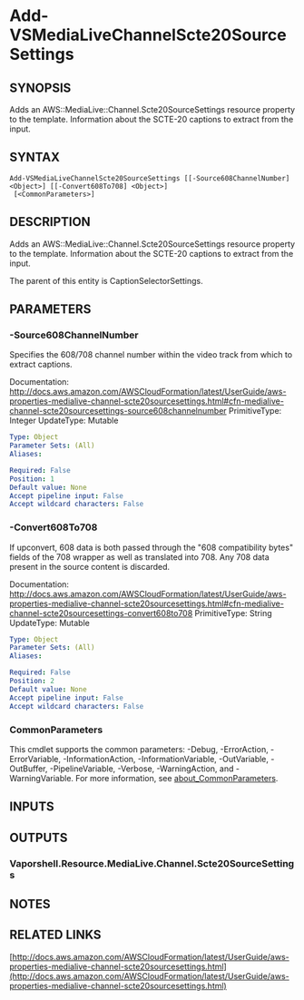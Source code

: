 # Add-VSMediaLiveChannelScte20SourceSettings

## SYNOPSIS
Adds an AWS::MediaLive::Channel.Scte20SourceSettings resource property to the template.
Information about the SCTE-20 captions to extract from the input.

## SYNTAX

```
Add-VSMediaLiveChannelScte20SourceSettings [[-Source608ChannelNumber] <Object>] [[-Convert608To708] <Object>]
 [<CommonParameters>]
```

## DESCRIPTION
Adds an AWS::MediaLive::Channel.Scte20SourceSettings resource property to the template.
Information about the SCTE-20 captions to extract from the input.

The parent of this entity is CaptionSelectorSettings.

## PARAMETERS

### -Source608ChannelNumber
Specifies the 608/708 channel number within the video track from which to extract captions.

Documentation: http://docs.aws.amazon.com/AWSCloudFormation/latest/UserGuide/aws-properties-medialive-channel-scte20sourcesettings.html#cfn-medialive-channel-scte20sourcesettings-source608channelnumber
PrimitiveType: Integer
UpdateType: Mutable

```yaml
Type: Object
Parameter Sets: (All)
Aliases:

Required: False
Position: 1
Default value: None
Accept pipeline input: False
Accept wildcard characters: False
```

### -Convert608To708
If upconvert, 608 data is both passed through the "608 compatibility bytes" fields of the 708 wrapper as well as translated into 708.
Any 708 data present in the source content is discarded.

Documentation: http://docs.aws.amazon.com/AWSCloudFormation/latest/UserGuide/aws-properties-medialive-channel-scte20sourcesettings.html#cfn-medialive-channel-scte20sourcesettings-convert608to708
PrimitiveType: String
UpdateType: Mutable

```yaml
Type: Object
Parameter Sets: (All)
Aliases:

Required: False
Position: 2
Default value: None
Accept pipeline input: False
Accept wildcard characters: False
```

### CommonParameters
This cmdlet supports the common parameters: -Debug, -ErrorAction, -ErrorVariable, -InformationAction, -InformationVariable, -OutVariable, -OutBuffer, -PipelineVariable, -Verbose, -WarningAction, and -WarningVariable. For more information, see [about_CommonParameters](http://go.microsoft.com/fwlink/?LinkID=113216).

## INPUTS

## OUTPUTS

### Vaporshell.Resource.MediaLive.Channel.Scte20SourceSettings
## NOTES

## RELATED LINKS

[http://docs.aws.amazon.com/AWSCloudFormation/latest/UserGuide/aws-properties-medialive-channel-scte20sourcesettings.html](http://docs.aws.amazon.com/AWSCloudFormation/latest/UserGuide/aws-properties-medialive-channel-scte20sourcesettings.html)

